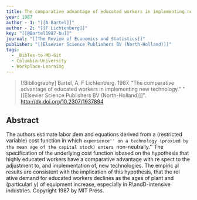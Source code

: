 ```yaml
---
title: The comparative advantage of educated workers in implementing new technology
year: 1987
author - 1: "[[A Bartel]]"
author - 2: "[[F Lichtenberg]]"
key: "[[@Bartel1987-bu]]"
journal: "[[The Review of Economics and Statistics]]"
publisher: "[[Elsevier Science Publishers BV (North-Holland)]]"
tags:
  - _BibTex-to-MD-Git
  - Columbia-University
  - Workplace-Learning
---
```


> [!Bibliography]
> Bartel, A, F Lichtenberg. 1987. “The comparative advantage of educated workers in implementing new technology.” "[[Elsevier Science Publishers BV (North-Holland)]]". http://dx.doi.org/10.2307/1937894

## Abstract
The authors estimate labor dem and equations derived from a (restricted variable) cost function in which ``experience'' on a technology (proxied by the mean age of the capital stock) enters ``non-neutrally.'' The specification of the underlying cost function isbased on the hypothesis that highly educated workers have a comparative advantage with re spect to the adjustment to, and implementation of, new technologies. The empiric al results are consistent with the implication of this hypothesis, that the rel ative demand for educated workers declines as the ages of plant and (particularl y) of equipment increase, especially in R\andD-intensive industries. Copyright 1987 by MIT Press.